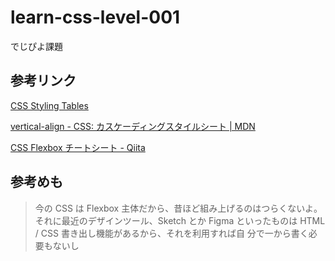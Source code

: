 # learn-css-level-001
でじぴよ課題

## 参考リンク

[CSS Styling Tables](https://www.w3schools.com/css/css_table.asp)

[vertical\-align \- CSS: カスケーディングスタイルシート \| MDN](https://developer.mozilla.org/ja/docs/Web/CSS/vertical-align)

[CSS Flexbox チートシート \- Qiita](https://qiita.com/7dt/items/29f45132cc7c0c4a6d19)

## 参考めも

> 今の CSS は Flexbox 主体だから、昔ほど組み上げるのはつらくないよ。それに最近のデザインツール、Sketch とか Figma といったものは HTML / CSS 書き出し機能があるから、それを利用すれば自 分で一から書く必要もないし
